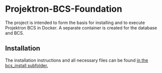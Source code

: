 # Projektron-BCS-Foundation
The project is intended to form the basis for installing and to execute Projektron BCS in Docker. A separate container is created for the database and BCS.

## Installation
The installation instructions and all necessary files can be found [in the bcs_install subfolder.](https://github.com/Quantentunnel/Projektron-BCS-Foundation/blob/main/bcs_install/install_instructions.md)
